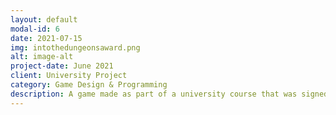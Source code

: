 ```yaml
---
layout: default
modal-id: 6
date: 2021-07-15
img: intothedungeonsaward.png
alt: image-alt
project-date: June 2021
client: University Project
category: Game Design & Programming
description: A game made as part of a university course that was signed up for the Gotland Game Conference. We ended up winning the Innovation Award and placed 4th Best in Show. <a href="https://demonic-chicken-studios.itch.io/into-the-dungeons">Itch.io Page</a>
---
```

